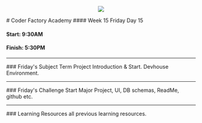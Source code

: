 <p align="center"><img src="https://github.com/coder-factory-academy/cf-guidline-css/blob/master/CFA.png"></p>
# Coder Factory Academy
#### Week 15 Friday Day 15

#### Start: 9:30AM
#### Finish: 5:30PM
<hr>
### Friday's Subject
Term Project Introduction & Start.
Devhouse Environment.

<hr>
### Friday's Challenge
Start Major Project, UI, DB schemas, ReadMe, github etc.

<hr>
### Learning Resources
all previous learning resources.
